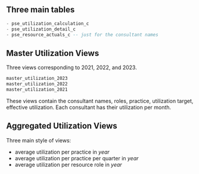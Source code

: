 
## Three main tables

``` sql
- pse_utilization_calculation_c
- pse_utilization_detail_c
- pse_resource_actuals_c -- just for the consultant names
```

## Master Utilization Views

Three views corresponding to 2021, 2022, and 2023.
``` SQL
master_utilization_2023
master_utilization_2022
master_utilization_2021
```

These views contain the consultant names, roles, practice, utilization target, effective utilization. Each consultant has their utilization per month.

## Aggregated Utilization Views

Three main style of views:
* average utilization per practice in _year_
* average utilization per practice per quarter in _year_
* average utilization per resource role in _year_ 